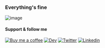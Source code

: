 ### Everything's fine

![image](https://github.com/geowrgetudor/me/blob/main/the-it-crowd-moss.gif)

#### Support & follow me
[![Buy me a coffee](https://img.shields.io/badge/Buy_Me_A_Coffee-FFDD00?style=for-the-badge&logo=buy-me-a-coffee&logoColor=black)](https://www.buymeacoffee.com/geowrgetudor) [![Dev](https://img.shields.io/badge/dev.to-0A0A0A?style=for-the-badge&logo=devdotto&logoColor=white)](https://dev.to/geowrgetudor) [![Twitter](https://img.shields.io/badge/Twitter-1DA1F2?style=for-the-badge&logo=twitter&logoColor=white)](https://twitter.com/geowrgetudor) [![Linkedin](https://img.shields.io/badge/LinkedIn-0077B5?style=for-the-badge&logo=linkedin&logoColor=white)](https://linkedin.com/in/geowrgetudor)
